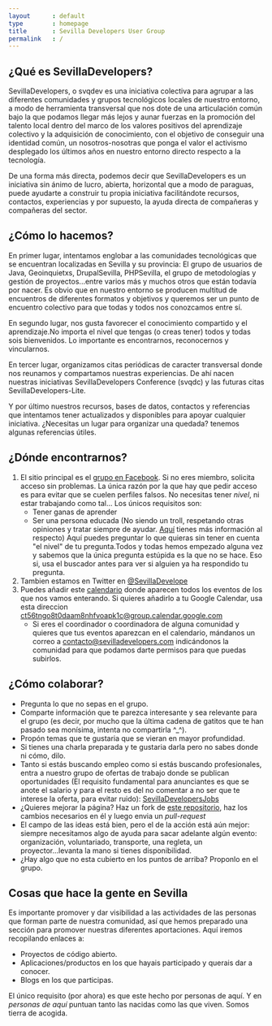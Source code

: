```yaml
---
layout      : default
type        : homepage
title       : Sevilla Developers User Group
permalink   : /
---
```


## ¿Qué es SevillaDevelopers?

SevillaDevelopers, o svqdev es una iniciativa colectiva para agrupar a las diferentes comunidades y grupos tecnológicos locales de nuestro entorno, a modo de herramienta transversal que nos dote de una articulación común bajo la que podamos llegar más lejos y aunar fuerzas en la promoción del talento local dentro del marco de los valores positivos del aprendizaje colectivo y la adquisición de conocimiento, con el objetivo de conseguir una identidad común, un nosotros-nosotras que ponga el valor el activismo desplegado los últimos años en nuestro entorno directo respecto a la tecnología. 

De una forma más directa, podemos decir que SevillaDevelopers es un iniciativa sin ánimo de lucro, abierta, horizontal que a modo de paraguas, puede ayudarte a construir tu propia iniciativa facilitándote recursos, contactos, experiencias y por supuesto, la ayuda directa de compañeras y compañeras del sector. 

## ¿Cómo lo hacemos?

En primer lugar, intentamos englobar a las comunidades tecnológicas que se encuentran localizadas en Sevilla y su provincia: El grupo de usuarios de Java, Geoinquietxs, DrupalSevilla, PHPSevilla, el grupo de metodologías y gestión de proyectos...entre varios más y muchos otros que están todavía por nacer. Es obvio que en nuestro entorno se producen multitud de encuentros de diferentes formatos y objetivos y queremos ser un punto de encuentro colectivo para que todas y todos nos conozcamos entre sí. 

En segundo lugar, nos gusta favorecer el conocimiento compartido y el aprendizaje.No importa el nivel que tengas (o creas tener) todos y todas sois bienvenidos. Lo importante es encontrarnos, reconocernos y vincularnos.

En tercer lugar, organizamos citas periódicas de caracter transversal donde nos reunamos y compartamos nuestras experiencias. De ahí nacen nuestras iniciativas SevillaDevelopers Conference (svqdc) y las futuras citas SevillaDevelopers-Lite. 

Y por último nuestros recursos, bases de datos, contactos y referencias que intentamos tener actualizados y disponibles para apoyar cualquier iniciativa. ¿Necesitas un lugar para organizar una quedada? tenemos algunas referencias útiles. 


## ¿Dónde encontrarnos?

1. El sitio principal es el [grupo en Facebook](https://www.facebook.com/groups/sevilladevelopers/). Si no eres miembro, solicita acceso sin problemas.
La única razón por la que hay que pedir acceso es para evitar que se cuelen perfiles falsos. No necesitas tener *nivel*, ni
estar trabajando como tal... Los únicos requisitos son:
    * Tener ganas de aprender
    * Ser una persona educada (No siendo un troll, respetando otras opiniones y tratar siempre de ayudar. [Aquí](http://berlincodeofconduct.org/es/) tienes más información al respecto)
Aquí puedes preguntar lo que quieras sin tener en cuenta "el nivel" de tu pregunta.Todos y todas hemos empezado alguna vez y sabemos que la única pregunta estúpida es la que no se hace. Eso si, usa el buscador antes para ver si alguien ya ha respondido tu pregunta.
1. Tambien estamos en Twitter en [@SevillaDevelope](https://twitter.com/SevillaDevelope)
1. Puedes añadir este [calendario](https://calendar.google.com/calendar/embed?src=ct56tngo8t0daam8nhfvoapk1c@group.calendar.google.com&ctz=Europe/Madrid)
donde aparecen todos los eventos de los que nos vamos enterando.
Si quieres añadirlo a tu Google Calendar, usa esta direccion ct56tngo8t0daam8nhfvoapk1c@group.calendar.google.com
    * Si eres el coordinador o coordinadora de alguna comunidad y quieres que tus eventos aparezcan en el calendario, mándanos un correo a contacto@sevilladevelopers.com indicándonos la comunidad para que podamos darte permisos para que puedas subirlos.

## ¿Cómo colaborar?

* Pregunta lo que no sepas en el grupo.
* Comparte información que te parezca interesante y sea relevante para el grupo (es decir, por mucho que la última cadena de gatitos que te han pasado sea monísima, intenta no compartirla ^_^).
* Propón temas que te gustaria que se vieran en mayor profundidad.
* Si tienes una charla preparada y te gustaria darla pero no sabes donde ni cómo, dilo.
* Tanto si estás buscando empleo como si estás buscando profesionales, entra a nuestro grupo de ofertas de trabajo donde se publican oportunidades (El requisito fundamental para anunciantes es que se anote el salario y para el resto es del no comentar a no ser que te interese la oferta, para evitar ruido): [SevillaDevelopersJobs](https://www.facebook.com/groups/SevillaDevelopersJobs/)
* ¿Quieres mejorar la página? Haz un fork de [este repositorio](https://github.com/SevillaDevelopers/sevilladevelopers.github.io), haz los cambios necesarios en él y luego envia un *pull-request*
* El campo de las ideas está bien, pero el de la acción está aún mejor: siempre necesitamos algo de ayuda para sacar adelante algún evento: organización, voluntariado, transporte, una regleta, un proyector...levanta la mano si tienes disponibilidad. 
* ¿Hay algo que no esta cubierto en los puntos de arriba? Proponlo en el grupo.

## Cosas que hace la gente en Sevilla

Es importante promover y dar visibilidad a las actividades de las personas que forman parte de nuestra comunidad, así que hemos preparado una sección para promover nuestras diferentes aportaciones. Aquí iremos recopilando enlaces a:

* Proyectos de código abierto.
* Aplicaciones/productos en los que hayais participado y querais dar a conocer.
* Blogs en los que participas.

El único requisito (por ahora) es que este hecho por personas de aquí. Y en *personas de aquí* puntuan tanto las nacidas como las que viven. Somos tierra de acogida. 

